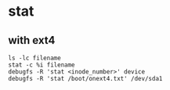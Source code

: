 # stat

## with ext4
```
ls -lc filename
stat -c %i filename 
debugfs -R 'stat <inode_number>' device
debugfs -R 'stat /boot/onext4.txt' /dev/sda1
```

